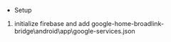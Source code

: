 + Setup
1. initialize firebase and add google-home-broadlink-bridge\android\app\google-services.json
